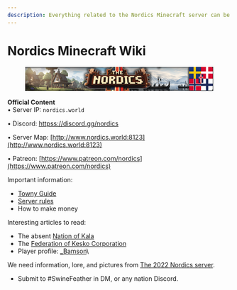 ```yaml
---
description: Everything related to the Nordics Minecraft server can be found here!
---
```


# Nordics Minecraft Wiki

<figure><img src=".gitbook/assets/NU BannerFlags (1).png" alt=""><figcaption></figcaption></figure>

**Official Content**\
&#x20;  • Server  IP: `nordics.world`

&#x20;  • Discord: [httpss://discord.gg/nordics](httpss://discord.gg/nordics)

&#x20;  • Server Map: [http://www.nordics.world:8123](http://www.nordics.world:8123)

&#x20;  • Patreon: [https://www.patreon.com/nordics](https://www.patreon.com/nordics)

Important information:

* [Towny Guide](server-guides-and-commands/towny-guide.md)
* [Server rules](server-guides-and-commands/server-rules.md)
* How to make money

Interesting articles to read:

* The absent [Nation of Kala](towny/nations/absent-nations/kala.md)
* The [Federation of Kesko Corporation](towny/nations/present-nations/kesko-corporation/)
* Player profile: [\_Bamson](towny/towns/finland-region/garvia/garvian-residents/bamson.md)\


We need information, lore, and pictures from [The 2022 Nordics server](history/the-2022-nordics-server/).

* Submit to #SwineFeather in DM, or any nation Discord.





